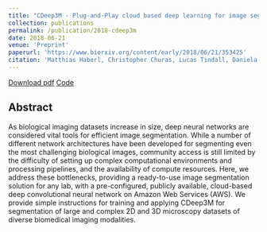 ```yaml
---
title: "CDeep3M - Plug-and-Play cloud based deep learning for image segmentation of light, electron and X-ray microscopy"
collection: publications
permalink: /publication/2018-cdeep3m
date: 2018-06-21
venue: 'Preprint'
paperurl: 'https://www.biorxiv.org/content/early/2018/06/21/353425'
citation: 'Matthias Haberl, Christopher Churas, Lucas Tindall, Daniela Boassa, Sebastien Phan, Eric A Bushong, Matthew Madany, Raffi Akay, Thomas J Deerinck, Steven T Peltier, Mark H Ellisman. Nature Methods 2018.'
---
```


[Download pdf](https://www.biorxiv.org/content/biorxiv/early/2018/06/21/353425.full.pdf)
[Code](https://github.com/CRBS/cdeep3m)

## Abstract 
As biological imaging datasets increase in size, deep neural networks are considered vital tools for efficient image segmentation. While a number of different network architectures have been developed for segmenting even the most challenging biological images, community access is still limited by the difficulty of setting up complex computational environments and processing pipelines, and the availability of compute resources. Here, we address these bottlenecks, providing a ready-to-use image segmentation solution for any lab, with a pre-configured, publicly available, cloud-based deep convolutional neural network on Amazon Web Services (AWS). We provide simple instructions for training and applying CDeep3M for segmentation of large and complex 2D and 3D microscopy datasets of diverse biomedical imaging modalities.

